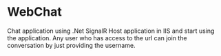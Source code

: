 # WebChat
Chat application using .Net SignalR
Host application in IIS and start using the application.
Any user who has access to the url can join the conversation by just providing the username.
